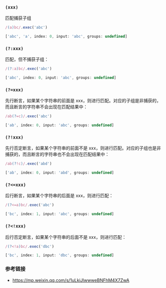 ### `(xxx)`

匹配捕获子组

```js
/(a)bc/.exec('abc')
```

```js
['abc', 'a', index: 0, input: 'abc', groups: undefined]
```

### `(?:xxx)`

匹配，但不捕获子组：

```js
/(?:a)bc/.exec('abc')
```

```js
['abc', index: 0, input: 'abc', groups: undefined]
```

### `(?=xxx)`

先行断言，如果某个字符串的前面是 xxx，则进行匹配。对应的子组是非捕获的，而且断言的字符串不会出现在匹配结果中：

```js
/ab(?=c)/.exec('abc')
```

```js
['ab', index: 0, input: 'abc', groups: undefined]
```

### `(?!xxx)`

先行否定断言，如果某个字符串的前面不是 xxx，则进行匹配。对应的子组也是非捕获的，而且断言的字符串也不会出现在匹配结果中：

```js
/ab(?!c)/.exec('abd')
```

```js
['ab', index: 0, input: 'abd', groups: undefined]
```

### `(?<=xxx)`

后行断言，如果某个字符串的后面是 xxx，则进行匹配：

```js
/(?<=a)bc/.exec('abc')
```

```js
['bc', index: 1, input: 'abc', groups: undefined]
```

### `(?<!xxx)`

后行否定断言，如果某个字符串的后面不是 xxx，则进行匹配：

```js
/(?<!a)bc/.exec('dbc')
```

```js
['bc', index: 1, input: 'dbc', groups: undefined]
```

### 参考链接

* https://mp.weixin.qq.com/s/1uLkiJlwwweBNFhM4X7ZwA
